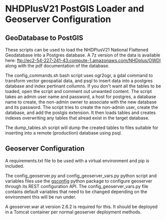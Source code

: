 # NHDPlusV21 PostGIS Loader and Geoserver Configuration

## GeoDatabase to PostGIS
These scripts can be used to load the NHDPlusV21 National Flattened Geodatabase into a Postgres database. A 7z version of the data is available here: ftp://ec2-54-227-241-43.compute-1.amazonaws.com/NHDplus/OWDI along with the pdf documentation of the database.

The config_commands.sh bash script uses ogr2ogr, a gdal command to transform vector geospatial data, and psql to insert data into a postgres database and index pertinant collumns. If you don't want all the tables to be loaded, open the script and comment out unwanted content. The script takes an admin user name and password, a host for postgres, a database name to create, the non-admin owner to associate with the new database and its password. The script tries to create the non-admin user, create the database, and add the postgis extension. It then loads tables and creates indexes overwriting any tables that alread exist in the target database.

The dump\_tables.sh script will dump the created tables to files suitable for inserting into a remote (production) database using psql.

## Geoserver Configuration
A requirements.txt file to be used with a virtual environment and pip is included.  

The config\_geoserver.py and config\_geoserver\_vars.py python script and variables files use the [gsconfig](https://github.com/boundlessgeo/gsconfig) python package to configure geoserver through its REST configuration API. The config\_geoserver\_vars.py file contains default variables that need to be changed depending on the environment this will be run under.  

A geoserver.war at version 2.6.2 is required for this. It should be deployed in a Tomcat container per normal geoserver deployment methods.

